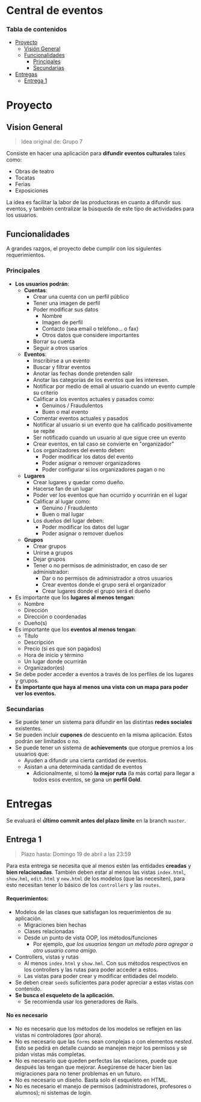 # Central de eventos

### Tabla de contenidos
* [Proyecto](#proyecto)
  * [Visión General](#vision-general)
  * [Funcionalidades](#funcionalidades)
    * [Principales](#principales)
    * [Secundarias](#secundarias)
* [Entregas](#entregas)
	* [Entrega 1](#entrega-1)

# Proyecto

## Vision General
> Idea original de: Grupo 7

Consiste en hacer una aplicación para **difundir eventos culturales** tales como:
* Obras de teatro
* Tocatas
* Ferias
* Exposiciones

La idea es facilitar la labor de las productoras en cuanto a difundir sus eventos, y también centralizar la búsqueda de este tipo de actividades para los usuarios.

## Funcionalidades

A grandes razgos, el proyecto debe cumplir con los siguientes requerimientos.

### Principales
* **Los usuarios podrán**:
	* **Cuentas**:
		* Crear una cuenta con un perfil público
		* Tener una imagen de perfil
		* Poder modificar sus datos
			* Nombre
			* Imagen de perfil
			* Contacto (sea email o teléfono... o fax)
			* Otros datos que considere importantes
		* Borrar su cuenta
		* Seguir a otros usarios
	* **Eventos**:
		* Inscribirse a un evento
		* Buscar y filtrar eventos
		* Anotar las fechas donde pretenden salir
		* Anotar las categorías de los eventos que les interesen. 
		* Notificar por medio de email al usuario cuando un evento cumple su criterio
		* Calificar a los eventos actuales y pasados como:
			* Genuinos / Fraudulentos
			* Buen o mal evento
		* Comentar eventos actuales y pasados
		* Notificar al usuario si un evento que ha calificado positivamente se repite
		* Ser notificado cuando un usuario al que sigue cree un evento
		* Crear eventos, en tal caso se convierte en "organizador"
		* Los organizadores del evento deben:
			* Poder modificar los datos del evento
			* Poder asignar o remover organizadores
			* Poder configurar si los organizadores pagan o no
	* **Lugares**
		* Crear lugares y quedar como dueño.
		* Hacerse fan de un lugar
		* Poder ver los eventos que han ocurrido y ocurrirán en el lugar
		* Calificar al lugar como:
			* Genuino / Fraudulento
			* Buen o mal lugar 
		* Los dueños del lugar deben:
			* Poder modificar los datos del lugar
			* Poder asignar o remover dueños
	* **Grupos**
		* Crear grupos
		* Unirse a grupos
		* Dejar grupos
		* Tener o no permisos de administrador, en caso de ser administrador:
			* Dar o no permisos de administrador a otros usuarios
			* Crear eventos donde el grupo será el organizador
			* Crear lugares donde el grupo será el dueño
* Es importante que los **lugares al menos tengan**:
	* Nombre
	* Dirección
	* Dirección o coordenadas
	* Dueño(s)
* Es importante que los **eventos al menos tengan**:
	* Título
	* Descripción
	* Precio (si es que son pagados)
	* Hora de inicio y término
	* Un lugar donde ocurrirán
	* Organizador(es)
* Se debe poder acceder a eventos a través de los perfiles de los lugares y grupos.
* **Es importante que haya al menos una vista con un mapa para poder ver los eventos.**

### Secundarias
* Se puede tener un sistema para difundir en las distintas **redes sociales** existentes.
* Se pueden incluir **cupones** de descuento en la misma aplicación. Estos podrán ser limitados o no.
* Se puede tener un sistema de **achievements** que otorgue premios a los usuarios que:
	* Ayuden a difundir una cierta cantidad de eventos.
	* Asistan a una determinada cantidad de eventos
		* Adicionalmente, si tomó **la mejor ruta** (la más corta) para llegar a todos esos eventos, se gana un **perfil Gold**. 


# Entregas

Se evaluará el **último commit antes del plazo límite** en la branch `master`. 

## Entrega 1
> Plazo hasta: Domingo 19 de abril a las 23:59

Para esta entrega se necesita que al menos estén las entidades **creadas** y **bien relacionadas**. También deben estar al menos las vistas `index.html`, `show.hml`, `edit.html` y `new.html` de los modelos (que las necesiten), para esto necesitan tener lo básico de los ``controllers`` y las ``routes``.

#### Requerimientos:
* Modelos de las clases que satisfagan los requerimientos de su aplicación.
	* Migraciones bien hechas
	* Clases relacionadas
	* Desde un punto de vista OOP, los métodos/funciones
		* Por ejemplo, *que los usuarios tengan un método para agregar a otro usuario como amigo.* 
* Controllers, vistas y rutas
	* Al menos `index.html` y `show.hml`. Con sus métodos respectivos en los controllers y las rutas para poder acceder a estos.
	* Las vistas para poder crear y modificar entidades del modelo. 
* Se deben crear `seeds` suficientes para poder apreciar a estas vistas con contenido. 
* **Se busca el esqueleto de la aplicación.**
	* Se recomienda usar los generadores de Rails.

#### No es necesario
* No es necesario que los métodos de los modelos se reflejen en las vistas ni controladores (por ahora).
* No es necesario que las `forms` sean complejas o con elementos *nested*. Esto se pedirá en detalle cuando se manejen mejor los permisos y se pidan vistas más completas. 
* No es necesario que queden perfectas las relaciones, puede que después las tengan que mejorar. Asegúrense de hacer bien las migraciones para no tener problemas en un futuro.
* No es necesario un diseño. Basta solo el esqueleto en HTML.
* No es necesario el manejo de permisos (administradores, profesores o alumnos); ni sistemas de login. 

